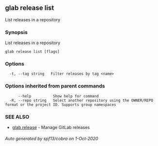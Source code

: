 ## glab release list

List releases in a repository

### Synopsis

List releases in a repository

```
glab release list [flags]
```

### Options

```
  -t, --tag string   Filter releases by tag <name>
```

### Options inherited from parent commands

```
      --help          Show help for command
  -R, --repo string   Select another repository using the OWNER/REPO format or the project ID. Supports group namespaces
```

### SEE ALSO

* [glab release](glab_release.md)	 - Manage GitLab releases

###### Auto generated by spf13/cobra on 1-Oct-2020
